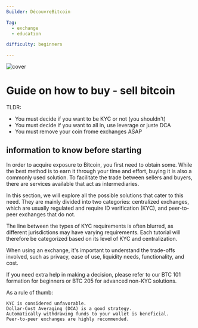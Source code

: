 ```yaml
--- 
Builder: DécouvreBitcoin

Tag: 
  - exchange
  - education

difficulty: beginners

---
```


![cover](assets/0.jpeg)

# Guide on how to buy - sell bitcoin

TLDR: 

* You must decide if you want to be KYC or not (you shouldn't)
* You must decide if you want to all in, use leverage or juste DCA
* You must remove your coin frome exchanges ASAP

## information to know before starting

In order to acquire exposure to Bitcoin, you first need to obtain some. While the best method is to earn it through your time and effort, buying it is also a commonly used solution. To facilitate the trade between sellers and buyers, there are services available that act as intermediaries.

In this section, we will explore all the possible solutions that cater to this need. They are mainly divided into two categories: centralized exchanges, which are usually regulated and require ID verification (KYC), and peer-to-peer exchanges that do not.

The line between the types of KYC requirements is often blurred, as different jurisdictions may have varying requirements. Each tutorial will therefore be categorized based on its level of KYC and centralization.

When using an exchange, it's important to understand the trade-offs involved, such as privacy, ease of use, liquidity needs, functionality, and cost.

If you need extra help in making a decision, please refer to our BTC 101 formation for beginners or BTC 205 for advanced non-KYC solutions.

As a rule of thumb:

    KYC is considered unfavorable.
    Dollar-Cost Averaging (DCA) is a good strategy.
    Automatically withdrawing funds to your wallet is beneficial.
    Peer-to-peer exchanges are highly recommended.

    